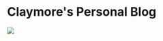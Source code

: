# Claymore's Personal Blog

[![](https://tokei.rs/b1/github/claycore/fullstack)](https://github.com/claycore/fullstack)
